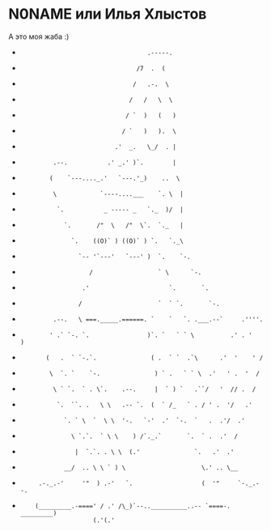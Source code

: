 # N0NAME или Илья Хлыстов
  А это моя жаба :)
 -                                        .-----.
 -                                     /7  .  (
 -                                    /   .-.  \
 -                                   /   /   \  \
 -                                  / `  )   (   )
 -                                 / `   )   ).  \
 -                               .'  _.   \_/  . |
 -              .--.           .' _.' )`.        |
 -             (    `---...._.'   `---.'_)    ..  \
 -              \            `----....___    `. \  |
 -               `.           _ ----- _   `._  )/  |
 -                 `.       /"  \   /"  \`.  `._   |
 -                   `.    ((O)` ) ((O)` ) `.   `._\
 -                     `-- '`---'   `---' )  `.    `-.
 -                        /                  ` \      `-.
 -                      .'                      `.       `.
 -                     /                     `  ` `.       `-.
 -              .--.   \ ===._____.======. `    `   `. .___.--`     .''''.
 -             ' .` `-. `.                )`. `   ` ` \          .' . '   )
 -            (   .  ` `-.`.               ( .  ` `  .`\      .'  '    ' /
 -             \  `. `    `-.               ) ` .   ` ` \  .'   ' .  '  /
 -              \ ` `.  ` . \`.    .--.     |  ` ) `   .``/   '  // .  /
 -               `.  ``. .   \ \   .-- `.  (  ` /_   ` . / ' .  '/   .'
 -                 `. ` \  `  \ \  '-.   `-'  .'  `-.  `   .  .'/  .'
 -                   \ `.`.  ` \ \    ) /`._.`       `.  ` .  .'  /
 -                    |  `.`. . \ \  (.'               `.   .'  .'
 -                 __/  .. \ \ ` ) \                     \.' .. \__
 -          .-._.-'     '"  ) .-'   `.                   (  '"     `-._.--.
 -         (_________.-====' / .' /\_)`--..__________..-- `====-. _________)
                           (.'(.'
